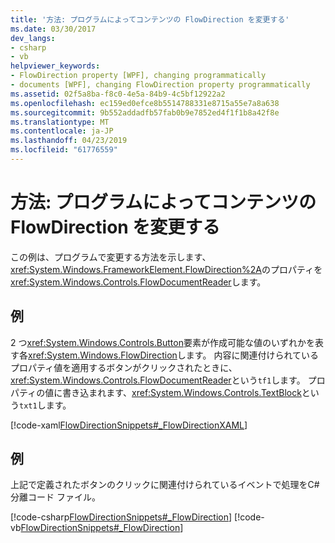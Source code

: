```yaml
---
title: '方法: プログラムによってコンテンツの FlowDirection を変更する'
ms.date: 03/30/2017
dev_langs:
- csharp
- vb
helpviewer_keywords:
- FlowDirection property [WPF], changing programmatically
- documents [WPF], changing FlowDirection property programmatically
ms.assetid: 02f5a8ba-f8c0-4e5a-84b9-4c5bf12922a2
ms.openlocfilehash: ec159ed0efce8b5514788331e8715a55e7a8a638
ms.sourcegitcommit: 9b552addadfb57fab0b9e7852ed4f1f1b8a42f8e
ms.translationtype: MT
ms.contentlocale: ja-JP
ms.lasthandoff: 04/23/2019
ms.locfileid: "61776559"
---
```

# <a name="how-to-change-the-flowdirection-of-content-programmatically"></a>方法: プログラムによってコンテンツの FlowDirection を変更する
この例は、プログラムで変更する方法を示します、<xref:System.Windows.FrameworkElement.FlowDirection%2A>のプロパティを<xref:System.Windows.Controls.FlowDocumentReader>します。  
  
## <a name="example"></a>例  
 2 つ<xref:System.Windows.Controls.Button>要素が作成可能な値のいずれかを表す各<xref:System.Windows.FlowDirection>します。 内容に関連付けられているプロパティ値を適用するボタンがクリックされたときに、<xref:System.Windows.Controls.FlowDocumentReader>という`tf1`します。  プロパティの値に書き込まれます、<xref:System.Windows.Controls.TextBlock>という`txt1`します。  
  
 [!code-xaml[FlowDirectionSnippets#_FlowDirectionXAML](~/samples/snippets/csharp/VS_Snippets_Wpf/FlowDirectionSnippets/CSharp/Window1.xaml#_flowdirectionxaml)]  
  
## <a name="example"></a>例  
 上記で定義されたボタンのクリックに関連付けられているイベントで処理をC#分離コード ファイル。  
  
 [!code-csharp[FlowDirectionSnippets#_FlowDirection](~/samples/snippets/csharp/VS_Snippets_Wpf/FlowDirectionSnippets/CSharp/Window1.xaml.cs#_flowdirection)]
 [!code-vb[FlowDirectionSnippets#_FlowDirection](~/samples/snippets/visualbasic/VS_Snippets_Wpf/FlowDirectionSnippets/VisualBasic/Window1.xaml.vb#_flowdirection)]
